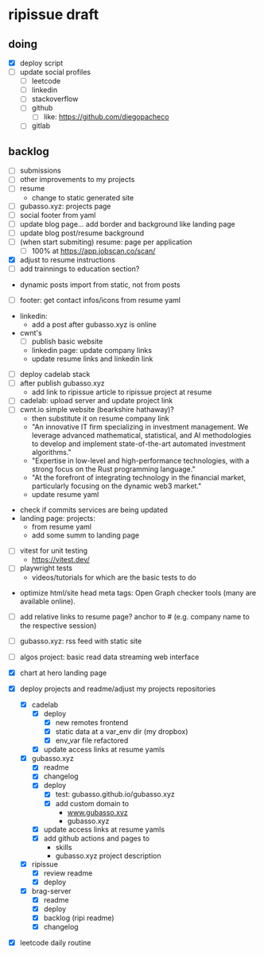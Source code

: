 # ripissue draft

## doing

- [x] deploy script
- [ ] update social profiles
  - [ ] leetcode
  - [ ] linkedin
  - [ ] stackoverflow
  - [ ] github
    - [ ] like: https://github.com/diegopacheco
  - [ ] gitlab

## backlog

- [ ] submissions
- [ ] other improvements to my projects
- [ ] resume
  - change to static generated site
- [ ] gubasso.xyz: projects page
- [ ] social footer from yaml
- [ ] update blog page... add border and background like landing page
- [ ] update blog post/resume background
- [ ] (when start submiting) resume: page per application
  - [ ] 100% at https://app.jobscan.co/scan/
- [x] adjust to resume instructions
- [ ] add trainnings to education section?
- dynamic posts import from static, not from posts
- [ ] footer: get contact infos/icons from resume yaml
- linkedin:
  - add a post after gubasso.xyz is online
- cwnt's
  - [ ] publish basic website
  - linkedin page: update company links
  - update resume links and linkedin link
- [ ] deploy cadelab stack
- [ ] after publish gubasso.xyz
  - add link to ripissue article to ripissue project at resume
- [ ] cadelab: upload server and update project link
- [ ] cwnt.io simple website (bearkshire hathaway)?
  - then substitute it on resume company link
  - "An innovative IT firm specializing in investment management. We leverage advanced mathematical, statistical, and AI methodologies to develop and implement state-of-the-art automated investment algorithms."
  - "Expertise in low-level and high-performance technologies, with a strong focus on the Rust programming language."
  - "At the forefront of integrating technology in the financial market, particularly focusing on the dynamic web3 market."
  - update resume yaml
- check if commits services are being updated
- landing page: projects:
  - from resume yaml
  - add some summ to landing page

- [ ] vitest for unit testing
  - https://vitest.dev/
- [ ] playwright tests
  - videos/tutorials for which are the basic tests to do

- optimize html/site head meta tags: Open Graph checker tools (many are available online).
- [ ] add relative links to resume page? anchor to # (e.g. company name to the respective session)

- [ ] gubasso.xyz: rss feed with static site
- [ ] algos project: basic read data streaming web interface
- [x] chart at hero landing page
- [x] deploy projects and readme/adjust my projects repositories
  - [x] cadelab
    - [x] deploy
      - [x] new remotes frontend
      - [x] static data at a var_env dir (my dropbox)
      - [x] env_var file refactored
    - [x] update access links at resume yamls
  - [x] gubasso.xyz
    - [x] readme
    - [x] changelog
    - [x] deploy
      - [x] test: gubasso.github.io/gubasso.xyz
      - [x] add custom domain to
        - www.gubasso.xyz
        - gubasso.xyz
    - [x] update access links at resume yamls
    - [x] add github actions and pages to
      - skills
      - gubasso.xyz project description
  - [x] ripissue
    - [x] review readme
    - [x] deploy
  - [x] brag-server
    - [x] readme
    - [x] deploy
    - [x] backlog (ripi readme)
    - [x] changelog
- [x] leetcode daily routine


